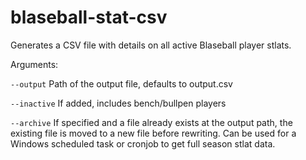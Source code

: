 # blaseball-stat-csv

Generates a CSV file with details on all active Blaseball player stlats.

Arguments:

`--output`
Path of the output file, defaults to output.csv

`--inactive`
If added, includes bench/bullpen players

`--archive`
If specified and a file already exists at the output path, the existing file is moved to a new file before rewriting.  Can be used for a Windows scheduled task or cronjob to get full season stlat data.
